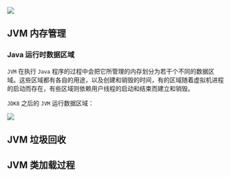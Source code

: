 ![](https://resource.lzyan.fun/PigGo/lsawleRSzP5PAc5UBvY3sAQKuCur.png)

## JVM 内存管理

### Java 运行时数据区域

`JVM` 在执行 `Java` 程序的过程中会把它所管理的内存划分为若干个不同的数据区域。这些区域都有各自的用途，以及创建和销毁的时间，有的区域随着虚拟机进程的启动而存在，有些区域则依赖用户线程的启动和结束而建立和销毁。

`JDK8` 之后的 `JVM` 运行数据区域：

![](https://resource.lzyan.fun/PigGo/20220223201513.png)

## JVM 垃圾回收
## JVM 类加载过程